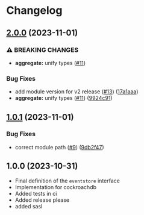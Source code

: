 # Changelog

## [2.0.0](https://github.com/adlerhurst/eventstore/compare/v1.0.1...v2.0.0) (2023-11-01)


### ⚠ BREAKING CHANGES

* **aggregate:** unify types ([#11](https://github.com/adlerhurst/eventstore/issues/11))

### Bug Fixes

* add module version for v2 release ([#13](https://github.com/adlerhurst/eventstore/issues/13)) ([17a1aaa](https://github.com/adlerhurst/eventstore/commit/17a1aaa8b010f90ea7e61b5d3a354a60054a113b))
* **aggregate:** unify types ([#11](https://github.com/adlerhurst/eventstore/issues/11)) ([9924c91](https://github.com/adlerhurst/eventstore/commit/9924c9183481d5007ac330e68157d298e82f7912))

## [1.0.1](https://github.com/adlerhurst/eventstore/compare/v1.0.0...v1.0.1) (2023-11-01)


### Bug Fixes

* correct module path ([#9](https://github.com/adlerhurst/eventstore/issues/9)) ([9db2f47](https://github.com/adlerhurst/eventstore/commit/9db2f477674e54a4a920166f8f6a7b4180740a7f))

## 1.0.0 (2023-10-31)

- Final definition of the `eventstore` interface
- Implementation for cockroachdb
- Added tests in ci
- Added release please
- added sasl
